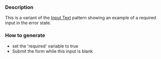 ### Description
This is a variant of the [Input Text](./?p=atoms-input-text) pattern showing an example of a required input in the error state.

### How to generate
* set the 'required' variable to true
* Submit the form while this input is blank
